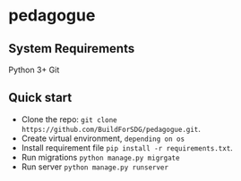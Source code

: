 # pedagogue

## System Requirements
Python 3+
Git

## Quick start

- Clone the repo: `git clone https://github.com/BuildForSDG/pedagogue.git`.
- Create virtual environment, `depending on os`
- Install requirement file `pip install -r requirements.txt`.
- Run migrations `python manage.py migrgate`
- Run server `python manage.py runserver`